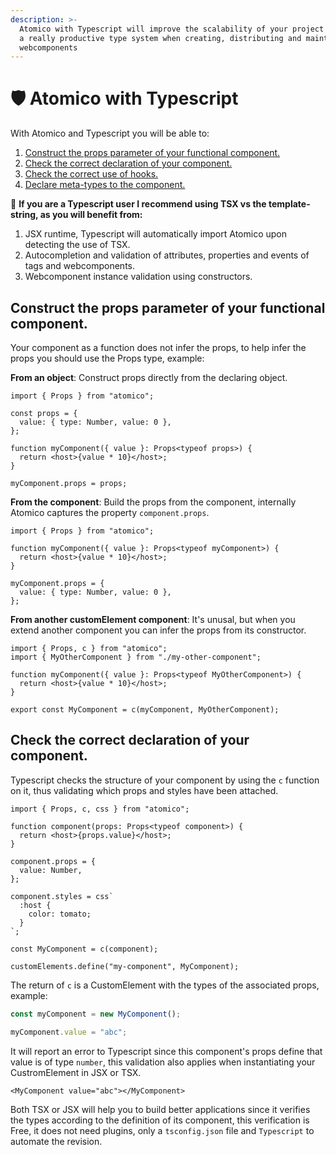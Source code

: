 ```yaml
---
description: >-
  Atomico with Typescript will improve the scalability of your project thanks to
  a really productive type system when creating, distributing and maintaining
  webcomponents
---
```


# 🛡 Atomico with Typescript

With Atomico and Typescript you will be able to:

1. [Construct the props parameter of your functional component.](./#construct-the-props-parameter-of-your-functional-component.)
2. [Check the correct declaration of your component.](./#check-the-correct-declaration-of-your-component.)
3. [Check the correct use of hooks.](check-the-correct-use-of-hooks.md)
4. [Declare meta-types to the component.](declare-meta-types-to-the-component.md)

📌 **If you are a Typescript user I recommend using TSX vs the template-string, as you will benefit from:**

1. JSX runtime, Typescript will automatically import Atomico upon detecting the use of TSX.
2. Autocompletion and validation of attributes, properties and events of tags and webcomponents.
3. Webcomponent instance validation using constructors.

## Construct the props parameter of your functional component.

Your component as a function does not infer the props, to help infer the props you should use the Props type, example:

**From an object**: Construct props directly from the declaring object.

```tsx
import { Props } from "atomico";

const props = {
  value: { type: Number, value: 0 },
};

function myComponent({ value }: Props<typeof props>) {
  return <host>{value * 10}</host>;
}

myComponent.props = props;
```

**From the component**: Build the props from the component, internally Atomico captures the property `component.props`.

```tsx
import { Props } from "atomico";

function myComponent({ value }: Props<typeof myComponent>) {
  return <host>{value * 10}</host>;
}

myComponent.props = {
  value: { type: Number, value: 0 },
};
```

**From another customElement component**: It's unusal, but when you extend another component you can infer the props from its constructor.

```tsx
import { Props, c } from "atomico";
import { MyOtherComponent } from "./my-other-component";

function myComponent({ value }: Props<typeof MyOtherComponent>) {
  return <host>{value * 10}</host>;
}

export const MyComponent = c(myComponent, MyOtherComponent);
```

## Check the correct declaration of your component.

Typescript checks the structure of your component by using the `c` function on it, thus validating which props and styles have been attached.

```tsx
import { Props, c, css } from "atomico";

function component(props: Props<typeof component>) {
  return <host>{props.value}</host>;
}

component.props = {
  value: Number,
};

component.styles = css`
  :host {
    color: tomato;
  }
`;

const MyComponent = c(component);

customElements.define("my-component", MyComponent);
```

The return of `c` is a CustomElement with the types of the associated props, example:

```typescript
const myComponent = new MyComponent();

myComponent.value = "abc";
```

It will report an error to Typescript since this component's props define that value is of type `number`, this validation also applies when instantiating your CustromElement in JSX or TSX.

```tsx
<MyComponent value="abc"></MyComponent>
```

Both TSX or JSX will help you to build better applications since it verifies the types according to the definition of its component, this verification is Free, it does not need plugins, only a `tsconfig.json` file and `Typescript` to automate the revision.
